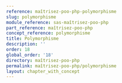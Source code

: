 ```yaml
---
reference: maîtrisez-poo-php-polymorphisme
slug: polymorphisme
module_reference: sas-maîtrisez-poo-php
part_reference: maîtrisez-poo-php
concept_reference: polymorphisme
title: Polymorphisme
description: ''
order: 18
global_order: '18'
directory: maîtrisez-poo-php
permalink: maîtrisez-poo-php/polymorphisme
layout: chapter_with_concept
---
```

